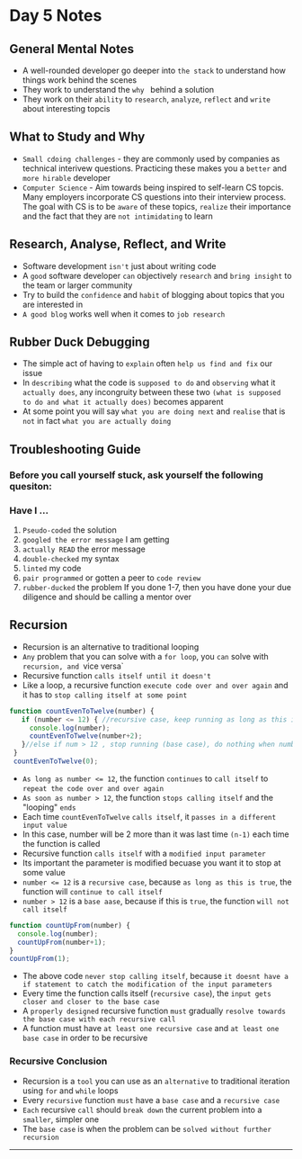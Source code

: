# Day 5 Notes

## General Mental Notes
* A well-rounded developer go deeper into `the stack` to understand how things work behind the scenes
* They work to understand the `why ` behind a solution
* They work on their `ability` to `research`, `analyze`, `reflect` and `write` about interesting topcis 


## What to Study and Why
* `Small cdoing challenges` - they are commonly used by companies as technical interivew questions. Practicing these makes you a `better` and `more hirable` developer 
* `Computer Science` - Aim towards being inspired to self-learn CS topcis. Many employers incorporate CS questions into their interview process. The goal with CS is to be `aware` of these topics, `realize` their importance and the fact that they are `not intimidating` to learn  

## Research, Analyse, Reflect, and Write
* Software development `isn't` just about writing code
* A `good` software developer `can` objectively `research` and `bring insight` to the team or larger community 
* Try to build the `confidence` and `habit` of blogging about topics that you are interested in
* `A good blog` works well when it comes to `job research`

## Rubber Duck Debugging
* The simple act of having to `explain` often `help us find and fix` our issue
* In `describing` what the code is `supposed to do` and `observing` what it `actually does`, any incongruity between these two `(what is supposed to do and what it actually does)` becomes apparent 
* At some point you will say `what you are doing next` and `realise` that is `not` in fact `what you are actually doing`

## Troubleshooting Guide 
### Before you call yourself stuck, ask yourself the following quesiton:
### Have I ...
1) `Pseudo-coded` the solution
2) `googled the error message` I am getting 
3) `actually READ` the error message
4) `double-checked` my syntax
5) `linted` my code
6) `pair programmed` or gotten a peer to `code review`
7) `rubber-ducked` the problem
  If you done 1-7, then you have done your due diligence and should be calling a mentor over 

## Recursion
* Recursion is an alternative to traditional looping 
* `Any` problem that you can solve with a `for loop`, you `can` solve with `recursion, and `vice versa`
* Recursive function `calls itself until it doesn't`
* Like a loop, a recursive function `execute code over and over again` and it has to `stop calling itself at some point`
``` js
function countEvenToTwelve(number) {
   if (number <= 12) { //recursive case, keep running as long as this is true (recurse)
     console.log(number);
     countEvenToTwelve(number+2);
   }//else if num > 12 , stop running (base case), do nothing when number > 12 
 }
 countEvenToTwelve(0);
```
* `As long as number <= 12`, the function `continues` to `call itself` to `repeat the code over and over again`
* `As soon as number > 12`, the function `stops calling itself` and the "looping" `ends`
* Each time `countEvenToTwelve` `calls itself`, it `passes in a different input value`
* In this case, number will be 2 more than it was last time `(n-1)` each time the function is called
* Recursive function `calls itself` with a `modified input parameter`
* Its important the parameter is modified becuase you want it to stop at some value
* `number <= 12` is a `recursive case`, because `as long as this is true`, the function will `continue to call itself`
* `number > 12` is a `base aase`, because if this is `true`, the function `will not call itself`
``` js
function countUpFrom(number) {
  console.log(number);
  countUpFrom(number+1);
}
countUpFrom(1);
```
* The above code `never stop calling itself`, because `it doesnt have a if statement to catch the modification of the input parameters`
* Every time the function calls itself (`recursive case`), the `input gets closer and closer to the base case`
* A `properly designed` recursive function `must` gradually `resolve towards the base case with each recursive call` 
* A function must have `at least one recursive case` and `at least one base case` in order to be recursive

### Recursive Conclusion
* Recursion is a `tool` you can use as an `alternative` to traditional iteration using `for` and `while` loops
* Every `recursive` function `must` have a `base case` and a `recursive case`
* `Each` recursive `call` should `break down` the current problem into a `smaller`, simpler one 
* The `base case` is when the problem can be `solved without further recursion`
---
